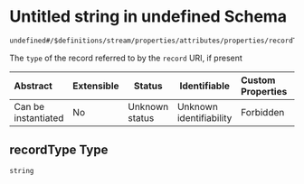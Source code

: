 # Untitled string in undefined Schema

```txt
undefined#/$definitions/stream/properties/attributes/properties/recordType
```

The `type` of the record referred to by the `record` URI, if present


| Abstract            | Extensible | Status         | Identifiable            | Custom Properties | Additional Properties | Access Restrictions | Defined In                                            |
| :------------------ | ---------- | -------------- | ----------------------- | :---------------- | --------------------- | ------------------- | ----------------------------------------------------- |
| Can be instantiated | No         | Unknown status | Unknown identifiability | Forbidden         | Allowed               | none                | [records.json\*](records.json "open original schema") |

## recordType Type

`string`
